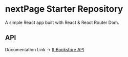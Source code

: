 # nextPage Starter Repository

A simple React app built with React & React Router Dom.

## API 
Documentation Link -> [It Bookstore API](https://api.itbook.store/)
